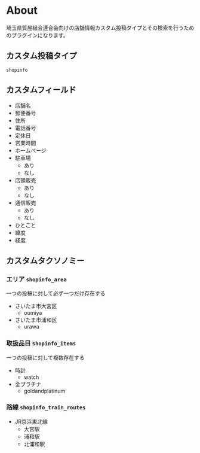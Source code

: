 # About
埼玉県質屋組合連合会向けの店舗情報カスタム投稿タイプとその検索を行うためのプラグインになります。

## カスタム投稿タイプ
`shopinfo`

## カスタムフィールド
- 店舗名
- 郵便番号
- 住所
- 電話番号
- 定休日
- 営業時間
- ホームページ
- 駐車場
  - あり
  - なし
- 店頭販売
  - あり
  - なし
- 通信販売
  - あり
  - なし
- ひとこと
- 緯度
- 経度

## カスタムタクソノミー
### エリア `shopinfo_area`
一つの投稿に対して必ず一つだけ存在する
- さいたま市大宮区
  - oomiya
- さいたま市浦和区
  - urawa

### 取扱品目 `shopinfo_items`
一つの投稿に対して複数存在する
- 時計
  - watch
- 金プラチナ
  - goldandplatinum

### 路線 `shopinfo_train_routes`
- JR京浜東北線
  - 大宮駅
  - 浦和駅
  - 北浦和駅
